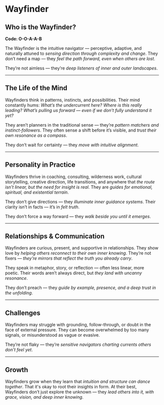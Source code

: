 # Wayfinder
## Who is the Wayfinder?
**Code: O-O-A-A-B**

The Wayfinder is the intuitive navigator — perceptive, adaptive, and naturally attuned to *sensing direction through complexity and change*. They don’t need a map — they *feel the path forward, even when others are lost*.

They’re not aimless — they’re *deep listeners of inner and outer landscapes*.

---

## The Life of the Mind

Wayfinders think in patterns, instincts, and possibilities. Their mind constantly hums: *What’s the undercurrent here? Where is this really leading? What’s pulling us forward — even if we don’t fully understand it yet?*

They aren’t planners in the traditional sense — they’re *pattern matchers and instinct-followers*. They often sense a shift before it’s visible, and *trust their own resonance as a compass*.

They don’t wait for certainty — they *move with intuitive alignment*.

---

## Personality in Practice

Wayfinders thrive in coaching, consulting, wilderness work, cultural storytelling, creative direction, life transitions, and anywhere that *the route isn’t linear, but the need for insight is real*. They are *guides for emotional, spiritual, and existential terrain*.

They don’t give directions — they *illuminate inner guidance systems*. Their clarity isn’t in facts — it’s in *felt truth*.

They don’t force a way forward — they *walk beside you until it emerges*.

---

## Relationships & Communication

Wayfinders are curious, present, and supportive in relationships. They show love by *helping others reconnect to their own inner knowing*. They’re not fixers — *they’re mirrors that reflect the truth you already carry*.

They speak in metaphor, story, or reflection — often less linear, more poetic. Their words aren’t always direct, but *they land with uncanny resonance*.

They don’t preach — they *guide by example, presence, and a deep trust in the unfolding*.

---

## Challenges

Wayfinders may struggle with grounding, follow-through, or doubt in the face of external pressure. They can become overwhelmed by too many signals, or misunderstood as vague or evasive.

They’re not flaky — they’re *sensitive navigators charting currents others don’t feel yet*.

---

## Growth

Wayfinders grow when they learn that *intuition and structure can dance together*. That it's okay to root their insights in form. At their best, Wayfinders don’t just explore the unknown — they *lead others into it, with grace, vision, and deep inner knowing*.
